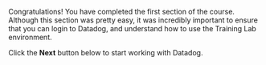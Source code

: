 Congratulations! You have completed the first section of the course. Although this section was pretty easy, it was incredibly important to ensure that you can login to Datadog, and understand how to use the Training Lab environment.

Click the **Next** button below to start working with Datadog.
